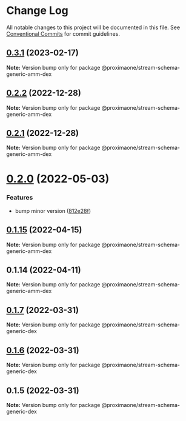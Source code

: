 # Change Log

All notable changes to this project will be documented in this file.
See [Conventional Commits](https://conventionalcommits.org) for commit guidelines.

## [0.3.1](https://github.com/proxima-one/stream-schemas/compare/@proximaone/stream-schema-generic-amm-dex@0.2.2...@proximaone/stream-schema-generic-amm-dex@0.3.1) (2023-02-17)

**Note:** Version bump only for package @proximaone/stream-schema-generic-amm-dex





## [0.2.2](https://github.com/proxima-one/stream-schemas/compare/@proximaone/stream-schema-generic-amm-dex@0.2.0...@proximaone/stream-schema-generic-amm-dex@0.2.2) (2022-12-28)

**Note:** Version bump only for package @proximaone/stream-schema-generic-amm-dex





## [0.2.1](https://github.com/proxima-one/stream-schemas/compare/@proximaone/stream-schema-generic-amm-dex@0.2.0...@proximaone/stream-schema-generic-amm-dex@0.2.1) (2022-12-28)

**Note:** Version bump only for package @proximaone/stream-schema-generic-amm-dex





# [0.2.0](https://github.com/proxima-one/stream-schemas/compare/@proximaone/stream-schema-generic-amm-dex@0.1.16...@proximaone/stream-schema-generic-amm-dex@0.2.0) (2022-05-03)


### Features

* bump minor version ([812e28f](https://github.com/proxima-one/stream-schemas/commit/812e28f9f1f610f70836f338a4dcd007944f2880))





## [0.1.15](https://github.com/proxima-one/stream-schemas/compare/@proximaone/stream-schema-generic-amm-dex@0.1.14...@proximaone/stream-schema-generic-amm-dex@0.1.15) (2022-04-15)

**Note:** Version bump only for package @proximaone/stream-schema-generic-amm-dex





## 0.1.14 (2022-04-11)

**Note:** Version bump only for package @proximaone/stream-schema-generic-amm-dex





## [0.1.7](https://github.com/proxima-one/proxima-npm/compare/@proximaone/stream-schema-generic-dex@0.1.6...@proximaone/stream-schema-generic-dex@0.1.7) (2022-03-31)

**Note:** Version bump only for package @proximaone/stream-schema-generic-dex





## [0.1.6](https://github.com/proxima-one/proxima-npm/compare/@proximaone/stream-schema-generic-dex@0.1.5...@proximaone/stream-schema-generic-dex@0.1.6) (2022-03-31)

**Note:** Version bump only for package @proximaone/stream-schema-generic-dex





## 0.1.5 (2022-03-31)

**Note:** Version bump only for package @proximaone/stream-schema-generic-dex
